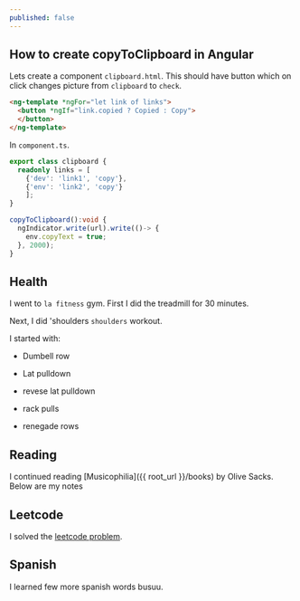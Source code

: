 ```yaml
---
published: false
---
```



## How to create copyToClipboard in Angular

Lets create a component `clipboard.html`. This should have button which on click changes picture from `clipboard` to `check`.

```html
<ng-template *ngFor="let link of links">
  <button *ngIf="link.copied ? Copied : Copy">
  </button>
</ng-template>
```

In `component.ts`. 


```ts
export class clipboard {
  readonly links = [
    {'dev': 'link1', 'copy'},
    {'env': 'link2', 'copy'}
    ];
}

copyToClipboard():void {
  ngIndicator.write(url).write(()-> {
    env.copyText = true;
  }, 2000);
}
```

## Health

I went to `la fitness` gym. First I did the treadmill for 30 minutes. 

Next, I did 'shoulders `shoulders` workout.

I started with: 

* Dumbell row

* Lat pulldown 

* revese lat pulldown 

* rack pulls

* renegade rows

## Reading

I continued reading [Musicophilia]({{ root_url }}/books) by Olive Sacks. Below are my notes

## Leetcode

I solved the [leetcode problem](https://leetcode.com/problems/bulls-and-cows/description/).

## Spanish 

I learned few more spanish words busuu. 



